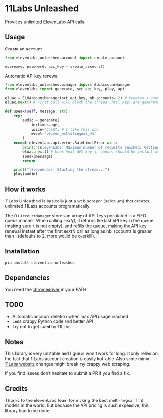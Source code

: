 # 11Labs Unleashed

Provides unlimited ElevenLabs API calls.

## Usage

Create an account

```py
from elevenlabs_unleashed.account import create_account

username, password, api_key = create_account()
```

Automatic API key renewal

```py
from elevenlabs_unleashed.manager import ELUAccountManager
from elevenlabs import generate, set_api_key, play, api

eluac = ELUAccountManager(set_api_key, nb_accounts= 2) # Creates a queue of API keys
eluac.next() # First call will block the thread until keys are generated, and call set_api_key

def speak(self, message: str):
    try:
        audio = generate(
            text=message,
            voice="Josh", # I like this one
            model="eleven_multilingual_v1"
        )
    except elevenlabs.api.error.RateLimitError as e:
        print("[ElevenLabs] Maximum number of requests reached. Getting a new API key...")
        eluac.next() # Uses next API key in queue, should be instant as nb_accounts > 1, and will generate a new key in a background thread.
        speak(message)
        return

    print("[ElevenLabs] Starting the stream...")
    play(audio)
```

## How it works

11Labs Unleashed is basically just a web scraper (selenium) that creates unlimited 11Labs accounts programatically.

The `ELUAccountManager` stores an array of API keys populated in a FIFO queue manner. When calling *next()*, it returns the last API key in the queue (making sure it is not empty), and refills the queue, making the API key renewal instant after the first *next()* call as long as nb_accounts is greater than 1 (defaults to 2, more would be overkill).

## Installation

```bash
pip install elevenlabs-unleashed
```

## Dependencies

You need the [chromedriver](https://chromedriver.chromium.org/downloads) in your PATH.

## TODO

- Automatic account deletion when max API usage reached
- Less crappy Python code and better API
- Try not to get sued by 11Labs

## Notes

This library is very unstable and I guess won't work for long. It only relies on the fact that 11Labs account creation is easily bot-able. Also some minor [11Labs website](https://beta.elevenlabs.io/) changes might break my crappy web scraping.

If you find issues don't hesitate to submit a PR if you find a fix.

## Credits

Thanks to the ElevenLabs team for making the best multi-lingual TTS models in the world. But because the API pricing is such expensive, this library had to be done.
